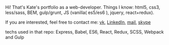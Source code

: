 Hi! That's Kate's portfolio as a web-developer.
Things I know: html5, css3, less/sass, BEM, gulp/grunt, JS (vanilla( es5/es6 ), jquery, react+redux).

If you are interested, feel free to contact me: [vk], [LinkedIn], [mail], [skype]

techs used in that repo: Express, Babel, ES6, React, Redux, SCSS, Webpack and Gulp

[vk]: <https://vk.com/id1370659>
[LinkedIn]: <https://ru.linkedin.com/in/екатерина-иванюта-78143a104>
[mail]: <ksu--shka@mail.ru>
[skype]: <skype:ekaterina.ivanyuta?chat>